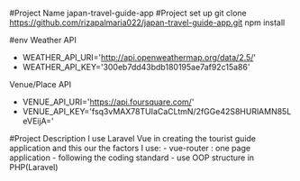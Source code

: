 #Project Name
 japan-travel-guide-app
#Project set up
 git clone https://github.com/rizapalmaria022/japan-travel-guide-app.git
 npm install

#env
Weather API
- WEATHER_API_URI='http://api.openweathermap.org/data/2.5/'
- WEATHER_API_KEY='300eb7dd43bdb180195ae7af92c15a86'

Venue/Place API
- VENUE_API_URI='https://api.foursquare.com/'
- VENUE_API_KEY='fsq3vMAX78TUIaCaCLtmN/2fGGe42S8HURlAMN85LeVEijA='

#Project Description 
  I use Laravel Vue in creating the tourist guide application and this our the factors I use:
    - vue-router : one page application
    - following the coding standard 
    - use OOP structure in PHP(Laravel)
